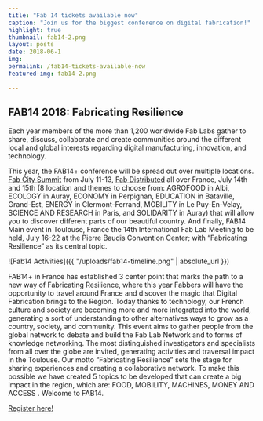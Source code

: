 ```yaml
---
title: "Fab 14 tickets available now" 
caption: "Join us for the biggest conference on digital fabrication!"
highlight: true
thumbnail: fab14-2.png
layout: posts
date: 2018-06-1
img: 
permalink: /fab14-tickets-available-now
featured-img: fab14-2.png

---
```


## FAB14 2018: Fabricating Resilience

Each year members of the more than 1,200 worldwide Fab Labs gather to share, discuss, collaborate and create communities around the different local and global interests regarding digital manufacturing, innovation, and technology.

This year, the FAB14+ conference will be spread out over multiple locations. [Fab City Summit](https://summit.fabcity.paris/) from July 11-13, [Fab Distributed](http://distributed.fab14.org/) all over France, July 14th and 15th (8 location and themes to choose from: AGROFOOD in Albi, ECOLOGY in Auray, ECONOMY in Perpignan, EDUCATION in Bataville, Grand-Est, ENERGY in Clermont-Ferrand, MOBILITY in Le Puy-En-Velay, SCIENCE AND RESEARCH in Paris, and SOLIDARITY in Auray) that will allow you to discover different parts of our beautiful country. And finally, FAB14 Main event in Toulouse, France the 14th International Fab Lab Meeting to be held, July 16-22 at the Pierre Baudis Convention Center; with “Fabricating Resilience” as its central topic.

![Fab14 Activities]({{ "/uploads/fab14-timeline.png" | absolute_url }})

FAB14+ in France has established 3 center point that marks the path to a new way of Fabricating Resilience, where this year Fabbers will have the opportunity to travel around France and discover the magic that Digital Fabrication brings to the Region. Today thanks to technology, our French culture and society are becoming more and more integrated into the world, generating a sort of understanding to other alternatives ways to grow as a country, society, and community. This event aims to gather people from the global network to debate and build the Fab Lab Network and to forms of knowledge networking. The most distinguished investigators and specialists from all over the globe are invited, generating activities and traversal impact in the Toulouse. Our motto “Fabricating Resilience” sets the stage for sharing experiences and creating a collaborative network. To make this possible we have created 5 topics to be developed that can create a big impact in the region, which are: FOOD, MOBILITY, MACHINES, MONEY AND ACCESS . Welcome to FAB14.

[Register here!](http://fab14.org/register/)
